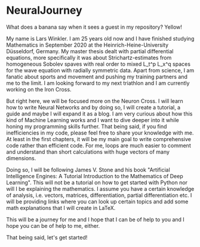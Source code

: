 # NeuralJourney
What does a banana say when it sees a guest in my repository? Yellow!

My name is Lars Winkler. I am 25 years old now and I have finished studying Mathematics in September 2020 at the Heinrich-Heine-University Düsseldorf, Germany. My master thesis dealt with partial differential equations, more specifically it was about Strichartz-estimates from homogeneous Sobolev spaves with real order to mixed L_t^p L_x^q spaces for the wave equation with radially symmetric data. Apart from science, I am fanatic about sports and movement and pushing my training partners and me to the limit. I am looking forward to my next triathlon and I am currently working on the Iron Cross. 

But right here, we will be focused more on the Neuron Cross. I will learn how to write Neural Networks and by doing so, I will create a tutorial, a guide and maybe I will expand it as a blog. I am very curious about how this kind of Machine Learning works and I want to dive deeper into it while honing my programming skills further. That being said, if you find inefficiencies in my code, please feel free to share your knowledge with me. At least in the first chapters, it will be my main goal to write comprehensive code rather than efficient code. For me, loops are much easier to comment and understand than short calculations with huge vectors of many dimensions. 

Doing so, I will be following James V. Stone and his book "Artificial Intelligence Engines: A Tutorial Introduction to the Mathematics of Deep Learning". This will not be a tutorial on how to get started with Python nor will I be explaining the mathematics. I assume you have a certain knowledge of analysis, i.e. vectors, matrices, differentiation, partial differentiation etc. I will be providing links where you can look up certain topics and add some math explanations that I will create in LaTeX. 

This will be a journey for me and I hope that I can be of help to you and I hope you can be of help to me, either.

That being said, let's get started!
